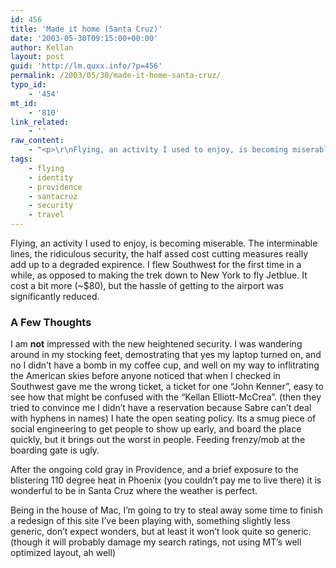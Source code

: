 ```yaml
---
id: 456
title: 'Made it home (Santa Cruz)'
date: '2003-05-30T09:15:00+00:00'
author: Kellan
layout: post
guid: 'http://lm.quxx.info/?p=456'
permalink: /2003/05/30/made-it-home-santa-cruz/
typo_id:
    - '454'
mt_id:
    - '810'
link_related:
    - ''
raw_content:
    - "<p>\r\nFlying, an activity I used to enjoy, is becoming miserable.  The interminable lines, the ridiculous security, the half assed cost cutting measures really add up to a degraded expirence.\r\nI flew Southwest for the first time in a while, as opposed to making the trek down to New York to fly Jetblue.  It cost a bit more (~$80), but the hassle of getting to the airport was significantly reduced.\r\n</p>\r\n<p>\r\n<h3>A Few Thoughts</h3>\r\nI am <b>not</b> impressed with the new heightened security.  I was wandering around in my stocking feet, demostrating that yes my laptop turned on, and no I didn\\'t have a bomb in my coffee cup, and well on my way to inflitrating the American skies before anyone noticed that when I checked in Southwest gave me the wrong ticket, a ticket for one \\\"John Kenner\\\", easy to see how that might be confused with the \\\"Kellan Elliott-McCrea\\\".  (then they tried to convince me I didn\\'t have a reservation because Sabre can\\'t deal with hyphens in names)\r\n</p>\r\n<p>\r\nI hate the open seating policy.  Its a smug piece of social engineering to get people to show up early, and board the place quickly, but it brings out the worst in people.  Feeding frenzy/mob at the boarding gate is ugly.\r\n</p>\r\n<p>\r\nAfter the ongoing cold gray in Providence, and a brief exposure to the blistering 110 degree heat in Phoenix (you couldn\\'t pay me to live there) it is wonderful to be in Santa Cruz where the weather is perfect.\r\n</p>\r\n<p>\r\nBeing in the house of Mac, I\\'m going to try to steal away some time to finish a redesign of this site I\\'ve been playing with, something slightly less generic, don\\'t expect wonders, but at least it won\\'t look quite so generic. (though it will probably damage my search ratings, not using MT\\'s well optimized layout, ah well)\r\n</p>"
tags:
    - flying
    - identity
    - providence
    - santacruz
    - security
    - travel
---
```


Flying, an activity I used to enjoy, is becoming miserable. The interminable lines, the ridiculous security, the half assed cost cutting measures really add up to a degraded expirence. I flew Southwest for the first time in a while, as opposed to making the trek down to New York to fly Jetblue. It cost a bit more (~$80), but the hassle of getting to the airport was significantly reduced.

### A Few Thoughts

I am **not** impressed with the new heightened security. I was wandering around in my stocking feet, demostrating that yes my laptop turned on, and no I didn’t have a bomb in my coffee cup, and well on my way to inflitrating the American skies before anyone noticed that when I checked in Southwest gave me the wrong ticket, a ticket for one “John Kenner”, easy to see how that might be confused with the “Kellan Elliott-McCrea”. (then they tried to convince me I didn’t have a reservation because Sabre can’t deal with hyphens in names) I hate the open seating policy. Its a smug piece of social engineering to get people to show up early, and board the place quickly, but it brings out the worst in people. Feeding frenzy/mob at the boarding gate is ugly.

After the ongoing cold gray in Providence, and a brief exposure to the blistering 110 degree heat in Phoenix (you couldn’t pay me to live there) it is wonderful to be in Santa Cruz where the weather is perfect.

Being in the house of Mac, I’m going to try to steal away some time to finish a redesign of this site I’ve been playing with, something slightly less generic, don’t expect wonders, but at least it won’t look quite so generic. (though it will probably damage my search ratings, not using MT’s well optimized layout, ah well)